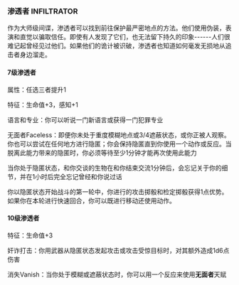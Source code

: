 ### 渗透者 INFILTRATOR

作为大师级间谍，渗透者可以找到前往保护最严密地点的方法。他们使用伪装，表演和直觉以骗取信任。即使有人发现了它们，也无法留下持久的印象------人们很难记起曾经见过他们。如果他们的诡计被识破，渗透者也知道如何毫发无损地从追击者身边溜走。

#### 7级渗透者

属性：任选三者提升1

特征：生命值+3，感知+1

语言和专业：你可以听说一门新语言或获得一门犯罪专业

无面者Faceless：即便你未处于重度模糊地点或3/4遮蔽状态，或你正被人观察。你也可以尝试在任何地方进行隐匿；你会保持隐匿直到你使用一个动作或反应。当脱离此能力带来的隐匿时，你必须等待至少1分钟才能再次使用此能力

当你处于隐匿状态，和你交谈的生物在和你结束交流1分钟后，会忘记关于你的细节，并在1小时后完全忘记曾经和你说过话

你以隐匿状态开始战斗的第一轮中，你进行的攻击掷骰和检定掷骰获得1点优势。如果你在本轮进行快速回合，你可以既进行移动还使用动作。

#### 10级渗透者

特征：生命值+3

奸诈打击：你用武器从隐匿状态发起攻击或攻击受惊目标时，对其额外造成1d6点伤害

消失Vanish：当你处于模糊或遮蔽状态时，你可以用一个反应来使用**无面者**天赋
